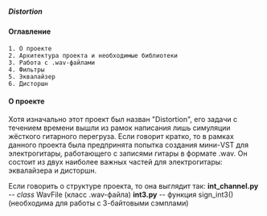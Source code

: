 ##### Distortion


#### Оглавление

	1. О проекте
	2. Архитектура проекта и необходимые библиотеки
	3. Работа с .wav-файлами
	4. Фильтры
	5. Эквалайзер
	6. Дисторшн


#### О проекте

Хотя изначально этот проект был назван "Distortion", его задачи с течением времени вышли из рамок написания
лишь симуляции жёсткого гитарного перегруза. Если говорит кратко, то в рамках данного проекта была предпринята
попытка создания мини-VST для электрогитары, работающего с записями гитары в формате .wav. Он состоит из двух
наиболее важных частей для электрогитары: эквалайзера и дисторшн.

Если говорить о структуре проекта, то она выглядит так:
**int_channel.py** -- _class_ WavFile (класс .wav-файла)
**int3.py** -- функция sign_int3() (необходима для работы с 3-байтовыми сэмплами)